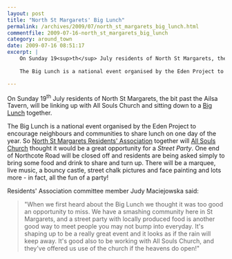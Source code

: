 ```yaml
---
layout: post
title: "North St Margarets' Big Lunch"
permalink: /archives/2009/07/north_st_margarets_big_lunch.html
commentfile: 2009-07-16-north_st_margarets_big_lunch
category: around_town
date: 2009-07-16 08:51:17
excerpt: |
    On Sunday 19<sup>th</sup> July residents of North St Margarets, the bit past the Ailsa Tavern, will be linking up with All Souls Church and sitting down to a <a href="https://stmargarets.london/event/fair/200705142185">Big Lunch</a> together.
    
    The Big Lunch is a national event organised by the Eden Project to encourage neighbours and communities to share lunch on one day of the year. So <a href="https://stmargarets.london/directory/group/200506300538">North St Margarets Residents' Association</a> together will <a href="https://stmargarets.london/directory/church/200506080805">All Souls Church</a> thought it would be a great opportunity for a _Street Party_. One end of Northcote Road will be closed off and residents are being asked simply to bring some food and drink to share and turn up. There will be a marquee, live music, a bouncy castle, street chalk pictures and face painting and lots more - in fact, all the fun of a party!

---
```


On Sunday 19<sup>th</sup> July residents of North St Margarets, the bit past the Ailsa Tavern, will be linking up with All Souls Church and sitting down to a [Big Lunch](/event/fair/200705142185) together.

The Big Lunch is a national event organised by the Eden Project to encourage neighbours and communities to share lunch on one day of the year. So [North St Margarets Residents' Association](/directory/group/200506300538) together will [All Souls Church](/directory/church/200506080805) thought it would be a great opportunity for a *Street Party*. One end of Northcote Road will be closed off and residents are being asked simply to bring some food and drink to share and turn up. There will be a marquee, live music, a bouncy castle, street chalk pictures and face painting and lots more - in fact, all the fun of a party!

Residents' Association committee member Judy Maciejowska said:

> "When we first heard about the Big Lunch we thought it was too good an opportunity to miss. We have a smashing community here in St Margarets, and a street party with locally produced food is another good way to meet people you may not bump into everyday. It's shaping up to be a really great event and it looks as if the rain will keep away. It's good also to be working with All Souls Church, and they've offered us use of the church if the heavens do open!"

